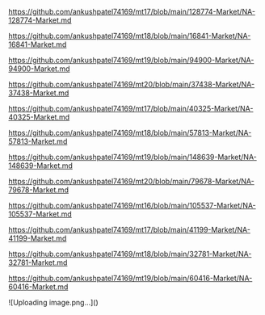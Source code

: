 <p><a href="https://github.com/ankushpatel74169/mt17/blob/main/128774-Market/NA-128774-Market.md">https://github.com/ankushpatel74169/mt17/blob/main/128774-Market/NA-128774-Market.md</a></p><p><a href="https://github.com/ankushpatel74169/mt18/blob/main/16841-Market/NA-16841-Market.md">https://github.com/ankushpatel74169/mt18/blob/main/16841-Market/NA-16841-Market.md</a></p><p><a href="https://github.com/ankushpatel74169/mt19/blob/main/94900-Market/NA-94900-Market.md">https://github.com/ankushpatel74169/mt19/blob/main/94900-Market/NA-94900-Market.md</a></p><p><a href="https://github.com/ankushpatel74169/mt20/blob/main/37438-Market/NA-37438-Market.md">https://github.com/ankushpatel74169/mt20/blob/main/37438-Market/NA-37438-Market.md</a></p><p><a href="https://github.com/ankushpatel74169/mt17/blob/main/40325-Market/NA-40325-Market.md">https://github.com/ankushpatel74169/mt17/blob/main/40325-Market/NA-40325-Market.md</a></p><p><a href="https://github.com/ankushpatel74169/mt18/blob/main/57813-Market/NA-57813-Market.md">https://github.com/ankushpatel74169/mt18/blob/main/57813-Market/NA-57813-Market.md</a></p><p><a href="https://github.com/ankushpatel74169/mt19/blob/main/148639-Market/NA-148639-Market.md">https://github.com/ankushpatel74169/mt19/blob/main/148639-Market/NA-148639-Market.md</a></p><p><a href="https://github.com/ankushpatel74169/mt20/blob/main/79678-Market/NA-79678-Market.md">https://github.com/ankushpatel74169/mt20/blob/main/79678-Market/NA-79678-Market.md</a></p><p><a href="https://github.com/ankushpatel74169/mt16/blob/main/105537-Market/NA-105537-Market.md">https://github.com/ankushpatel74169/mt16/blob/main/105537-Market/NA-105537-Market.md</a></p><p><a href="https://github.com/ankushpatel74169/mt17/blob/main/41199-Market/NA-41199-Market.md">https://github.com/ankushpatel74169/mt17/blob/main/41199-Market/NA-41199-Market.md</a></p><p><a href="https://github.com/ankushpatel74169/mt18/blob/main/32781-Market/NA-32781-Market.md">https://github.com/ankushpatel74169/mt18/blob/main/32781-Market/NA-32781-Market.md</a></p><p><a href="https://github.com/ankushpatel74169/mt19/blob/main/60416-Market/NA-60416-Market.md">https://github.com/ankushpatel74169/mt19/blob/main/60416-Market/NA-60416-Market.md</a></p>
![Uploading image.png…]()
